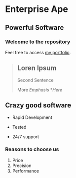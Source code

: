 Enterprise Ape 
===============


Powerful Software 
-----------------

### Welcome to the repository 

Feel free to access [my portfolio](http:http://intense-wave-9807.herokuapp.com).

> ## Loren Ipsum 
>Second Sentence 
>
>More *Emphasis* **Here*

## Crazy good software 
* Rapid Development 
+ Tested 
- 24/7 support 

### Reasons to choose us 
1. Price 
2. Precision 
3. Performance 


